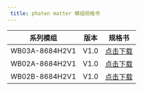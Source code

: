 ```yaml
---
 title: phaten matter 模组规格书
---
```




<!-- |     系列模组 |        描述        |     规格书     |
| ---------- | ------------ | -------------- |
| ESP8684-WROOM-01C-H2 |  内置芯片:ESP8684H2<br>Flash:2 MB<br>模组尺寸(mm):16×24×3.1   | [点击下载]() |
| ESP8684-WROOM-03-H2 |   内置芯片:ESP8684H2<br>Flash:2 MB<br>模组尺寸(mm):15×17.3×2.8   | [点击下载]() |
| ESP8684-WROOM-05-H2 |   内置芯片:ESP8684H2<br>Flash:2 MB<br>模组尺寸(mm):15×17.3×2.8   | [点击下载]() | -->

|     系列模组 |        版本        |     规格书     |
| ---------- | ------------ | -------------- |
| WB03A-8684H2V1 |  V1.0   | [点击下载](/assets/download/esp/IOT标准-托盘-无包装-模板-WB03A-8684H2_WB03A-8684H2V1_306.pdf) |
| WB02A-8684H2V1 |   V1.0   | [点击下载](/assets/download/esp/IOT精简-托盘-无包装-模板-WB02A-8684H2_WB02A-8684H2V1_307.pdf) |
| WB02B-8684H2V1 |   V1.0   | [点击下载](/assets/download/esp/IOT精简-托盘-无包装-模板-WB02B-8684H2_WB02B-8684H2V1_308.pdf) |